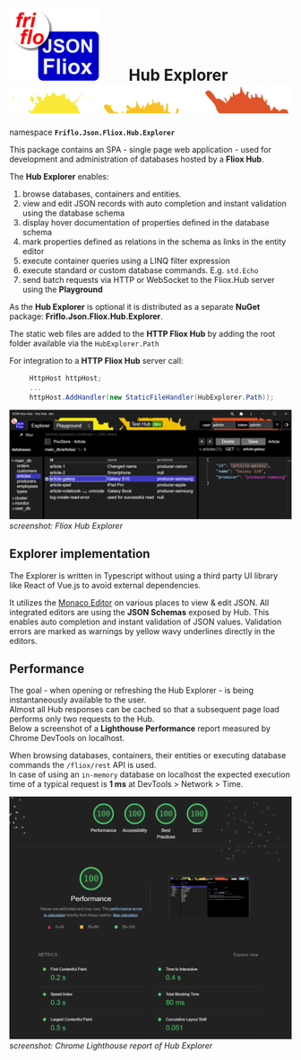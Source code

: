 

# [![JSON Fliox](../../docs/images/Json-Fliox.svg)](https://github.com/friflo/Friflo.Json.Fliox)        **Hub Explorer** ![SPLASH](../../docs/images/paint-splatter.svg)



namespace **`Friflo.Json.Fliox.Hub.Explorer`**

This package contains an SPA - single page web application - used for development
and administration of databases hosted by a **Fliox Hub**.

The **Hub Explorer** enables:

1. browse databases, containers and entities.
2. view and edit JSON records with auto completion and instant validation using the database schema
3. display hover documentation of properties defined in the database schema
4. mark properties defined as relations in the schema as links in the entity editor
5. execute container queries using a LINQ filter expression
6. execute standard or custom database commands. E.g. `std.Echo`
7. send batch requests via HTTP or WebSocket to the Fliox.Hub server using the **Playground**

As the **Hub Explorer** is optional it is distributed as a separate
**NuGet** package: **Friflo.Json.Fliox.Hub.Explorer**.

The static web files are added to the **HTTP Fliox Hub** by adding the root folder
available via the `HubExplorer.Path`

For integration to a **HTTP Fliox Hub** server call:

```csharp
     HttpHost httpHost;
     ...
     httpHost.AddHandler(new StaticFileHandler(HubExplorer.Path));
```

![Fliox Hub Explorer - screenshot](../../docs/images/Fliox-Hub-Explorer.png)
*screenshot: Fliox Hub Explorer*

## Explorer implementation

The Explorer is written in Typescript without using a third party UI library like React of Vue.js to avoid external dependencies.

It utilizes the [Monaco Editor](https://microsoft.github.io/monaco-editor/) on various places to view & edit JSON.
All integrated editors are using the **JSON Schemas** exposed by Hub.
This enables auto completion and instant validation of JSON values.
Validation errors are marked as warnings by yellow wavy underlines directly in the editors.

## Performance

The goal - when opening or refreshing the Hub Explorer - is being instantaneously available to the user.  
Almost all Hub responses can be cached so that a subsequent page load performs only two requests to the Hub.  
Below a screenshot of a **Lighthouse Performance** report measured by Chrome DevTools on localhost.

When browsing databases, containers, their entities or executing database commands the `/fliox/rest` API is used.  
In case of using an `in-memory` database on localhost the expected execution time of a typical request is **1 ms**
at DevTools > Network > Time.  

![Hub Explorer - Lighthouse Performance](../../docs/images/Hub-Explorer-Lighthouse.png)
*screenshot: Chrome Lighthouse report of Hub Explorer*
